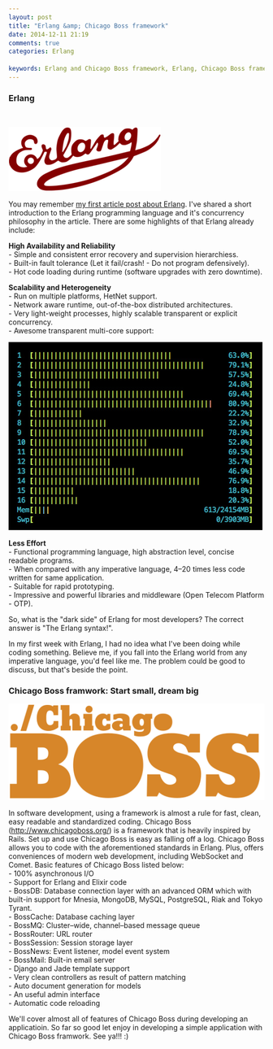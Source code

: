 ```yaml
---
layout: post
title: "Erlang &amp; Chicago Boss framework"
date: 2014-12-11 21:19
comments: true
categories: Erlang

keywords: Erlang and Chicago Boss framework, Erlang, Chicago Boss framework, ChicagoBoss framework
---
```


<h3>Erlang</h3><br/>

<p>
  <img src="/images/logo_erlang.png" />
</p>

<p>
  You may remember <a href="http://geekhmer.github.io/blog/2014/06/26/why-erlang/">my first article post about Erlang</a>. I've shared a short introduction to the Erlang programming language and it's concurrency philosophy in the article. There are some highlights of that Erlang already include:
</p>

<p>
  <strong>High Availability and Reliability</strong><br/>
  - Simple and consistent error recovery and supervision hierarchiess.<br/>
  - Built-in fault tolerance (Let it fail/crash! - Do not program defensively).<br/>
  - Hot code loading during runtime (software upgrades with zero downtime).
</p>

<p>
  <strong>Scalability and Heterogeneity</strong><br/>
  - Run on multiple platforms, HetNet support.<br/>
  - Network aware runtime, out-of-the-box distributed architectures.<br/>
  - Very light-weight processes, highly scalable transparent or explicit concurrency.<br/>
  - Awesome transparent multi-core support:
</p>

<p>
  <img src="/images/concurrent.jpg" />
</p>

<p>
  <strong>Less Effort</strong><br/>
  - Functional programming language, high abstraction level, concise readable programs.<br/>
  - When compared with any imperative language, 4–20 times less code written for same application.<br/>
  - Suitable for rapid prototyping.<br/>
  - Impressive and powerful libraries and middleware (Open Telecom Platform - OTP).
</p>

<p>
  So, what is the "dark side" of Erlang for most developers? The correct answer is "The Erlang syntax!".
</p>

<p>
  In my first week with Erlang, I had no idea what I've been doing while coding something. Believe me, if you fall into the Erlang world from any imperative language, you'd feel like me. The problem could be good to discuss, but that's beside the point.
</p>

<h3>Chicago Boss framwork: Start small, dream big</h3>

<p>
  <img src="/images/logo_chicagoboss.svg" />
</p>

<p>
  In software development, using a framework is almost a rule for fast, clean, easy readable and standardized coding. Chicago Boss (<a href="http://www.chicagoboss.org/">http://www.chicagoboss.org/</a>) is a framework that is heavily inspired by Rails. Set up and use Chicago Boss is easy as falling off a log. Chicago Boss allows you to code with the aforementioned standards in Erlang. Plus, offers conveniences of modern web development, including WebSocket and Comet. Basic features of Chicago Boss listed below:<br/>
  - 100% asynchronous I/O<br/>
  - Support for Erlang and Elixir code<br/>
  - BossDB: Database connection layer with an advanced ORM which with built-in support for Mnesia, MongoDB, MySQL, PostgreSQL, Riak and Tokyo Tyrant.<br/>
  - BossCache: Database caching layer<br/>
  - BossMQ: Cluster–wide, channel–based message queue<br/>
  - BossRouter: URL router<br/>
  - BossSession: Session storage layer<br/>
  - BossNews: Event listener, model event system<br/>
  - BossMail: Built-in email server<br/>
  - Django and Jade template support<br/>
  - Very clean controllers as result of pattern matching<br/>
  - Auto document generation for models<br/>
  - An useful admin interface<br/>
  - Automatic code reloading
</p>

<p>
  We'll cover almost all of features of Chicago Boss during developing an applicatioin. So far so good let enjoy in developing a simple application with Chicago Boss framwork. See ya!!! :)
</p>
